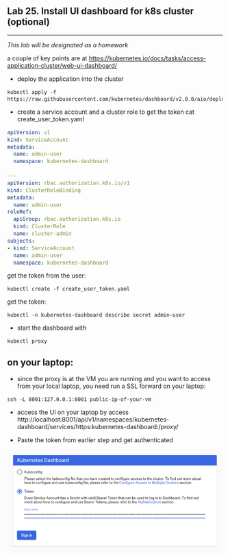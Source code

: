 ## Lab 25. Install UI dashboard for k8s cluster (optional)
___

_This lab will be designated as a homework_

a couple of key points are at https://kubernetes.io/docs/tasks/access-application-cluster/web-ui-dashboard/


* deploy the application into the cluster
```
kubectl apply -f https://raw.githubusercontent.com/kubernetes/dashboard/v2.0.0/aio/deploy/recommended.yaml
```

* create a service account and a cluster role to get the token
cat create_user_token.yaml
```yaml
apiVersion: v1
kind: ServiceAccount
metadata:
  name: admin-user
  namespace: kubernetes-dashboard
  
---
apiVersion: rbac.authorization.k8s.io/v1
kind: ClusterRoleBinding
metadata:
  name: admin-user
roleRef:
  apiGroup: rbac.authorization.k8s.io
  kind: ClusterRole
  name: cluster-admin
subjects:
- kind: ServiceAccount
  name: admin-user
  namespace: kubernetes-dashboard
```
get the token from the user:
```
kubectl create -f create_user_token.yaml
```
get the token:

```
kubectl -n kubernetes-dashboard describe secret admin-user
```

* start the dashboard with
```
kubectl proxy
```
## on your laptop:
* since the proxy is at the VM you are running and you want to access from your local laptop, you need run a SSL forward on your laptop:
```
ssh -L 8001:127.0.0.1:8001 public-ip-of-your-vm
```

* access the UI on your laptop by access 
 http://localhost:8001/api/v1/namespaces/kubernetes-dashboard/services/https:kubernetes-dashboard:/proxy/
 
* Paste the token from earlier step and get authenticated

![dashboard](https://github.com/alexchenuw/devopslabs/blob/main/Lab-25/k8sdashboard.png)

